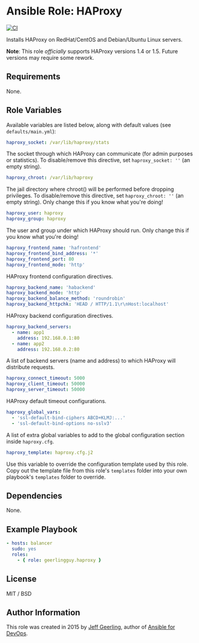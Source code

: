 # Ansible Role: HAProxy

[![CI](https://github.com/geerlingguy/ansible-role-haproxy/workflows/CI/badge.svg?event=push)](https://github.com/geerlingguy/ansible-role-haproxy/actions?query=workflow%3ACI)

Installs HAProxy on RedHat/CentOS and Debian/Ubuntu Linux servers.

**Note**: This role _officially_ supports HAProxy versions 1.4 or 1.5. Future versions may require some rework.

## Requirements

None.

## Role Variables

Available variables are listed below, along with default values (see `defaults/main.yml`):

```yaml
haproxy_socket: /var/lib/haproxy/stats
```

The socket through which HAProxy can communicate (for admin purposes or statistics). To disable/remove this directive, set `haproxy_socket: ''` (an empty string).

```yaml
haproxy_chroot: /var/lib/haproxy
```

The jail directory where chroot() will be performed before dropping privileges. To disable/remove this directive, set `haproxy_chroot: ''` (an empty string). Only change this if you know what you're doing!

```yaml
haproxy_user: haproxy
haproxy_group: haproxy
```

The user and group under which HAProxy should run. Only change this if you know what you're doing!

```yaml
haproxy_frontend_name: 'hafrontend'
haproxy_frontend_bind_address: '*'
haproxy_frontend_port: 80
haproxy_frontend_mode: 'http'
```

HAProxy frontend configuration directives.

```yaml
haproxy_backend_name: 'habackend'
haproxy_backend_mode: 'http'
haproxy_backend_balance_method: 'roundrobin'
haproxy_backend_httpchk: 'HEAD / HTTP/1.1\r\nHost:localhost'
```

HAProxy backend configuration directives.

```yaml
haproxy_backend_servers:
  - name: app1
    address: 192.168.0.1:80
  - name: app2
    address: 192.168.0.2:80
```

A list of backend servers (name and address) to which HAProxy will distribute requests.

```yaml
haproxy_connect_timeout: 5000
haproxy_client_timeout: 50000
haproxy_server_timeout: 50000
```

HAProxy default timeout configurations.

```yaml
haproxy_global_vars:
  - 'ssl-default-bind-ciphers ABCD+KLMJ:...'
  - 'ssl-default-bind-options no-sslv3'
```

A list of extra global variables to add to the global configuration section inside `haproxy.cfg`.

```yaml
haproxy_template: haproxy.cfg.j2
```

Use this variable to override the configuration template used by this role. Copy out the template file from this role's `templates` folder into your own playbook's `templates` folder to override.

## Dependencies

None.

## Example Playbook

```yaml
- hosts: balancer
  sudo: yes
  roles:
    - { role: geerlingguy.haproxy }
```

## License

MIT / BSD

## Author Information

This role was created in 2015 by [Jeff Geerling](https://www.jeffgeerling.com/), author of [Ansible for DevOps](https://www.ansiblefordevops.com/).
